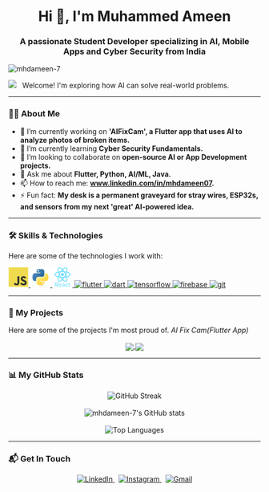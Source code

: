 <h1 align="center">Hi 👋, I'm Muhammed Ameen</h1>
<h3 align="center">A passionate Student Developer specializing in AI, Mobile Apps and Cyber Security from India</h3>

<p align="left"> <img src="https://komarev.com/ghpvc/?username=mhdameen-7&label=Profile%20visitors&color=0e75b6&style=flat" alt="mhdameen-7" /> </p>

<p align="left">
    <img src="https://media.giphy.com/media/v1.Y2lkPTc5MGI3NjExNTNpc2NrZGRpcGkxbG03ZGNxemM1ZmhxbWhnbGR3Z3o4bGYxN205eSZlcD12MV9pbnRlcm5hbF9naWZfYnlfaWQmY3Q9Zw/M9gbBd9nbDrOTu1Mqx/giphy.gif" width="30" />
    &nbsp;&nbsp;Welcome! I'm exploring how AI can solve real-world problems.
</p>

---

### 👨‍💻 About Me

- 🔭 I’m currently working on **'AIFixCam', a Flutter app that uses AI to analyze photos of broken items.**
- 🌱 I’m currently learning **Cyber Security Fundamentals.**
- 👯 I’m looking to collaborate on **open-source AI or App Development projects.**
- 💬 Ask me about **Flutter, Python, AI/ML, Java.**
- 📫 How to reach me: **www.linkedin.com/in/mhdameen07.**
- ⚡ Fun fact: **My desk is a permanent graveyard for stray wires, ESP32s, and sensors from my next 'great' AI-powered idea.**

---

### 🛠️ Skills & Technologies

Here are some of the technologies I work with:

<p align="left">
    <a href="https://developer.mozilla.org/en-US/docs/Web/JavaScript" target="_blank" rel="noreferrer">
        <img src="https://raw.githubusercontent.com/devicons/devicon/master/icons/javascript/javascript-original.svg" alt="javascript" width="40" height="40"/>
    </a>
    <a href="https://www.python.org" target="_blank" rel="noreferrer">
        <img src="https://raw.githubusercontent.com/devicons/devicon/master/icons/python/python-original.svg" alt="python" width="40" height="40"/>
    </a>
    <a href="https://reactjs.org/" target="_blank" rel="noreferrer">
        <img src="https://raw.githubusercontent.com/devicons/devicon/master/icons/react/react-original-wordmark.svg" alt="react" width="40" height="40"/>
    </a>
    <a href="https://flutter.dev" target="_blank" rel="noreferrer">
        <img src="https://www.vectorlogo.zone/logos/flutterio/flutterio-icon.svg" alt="flutter" width="40" height="40"/>
    </a>
    <a href="https://dart.dev" target="_blank" rel="noreferrer">
        <img src="https://www.vectorlogo.zone/logos/dartlang/dartlang-icon.svg" alt="dart" width="40" height="40"/>
    </a>
    <a href="https://www.tensorflow.org" target="_blank" rel="noreferrer">
        <img src="https://www.vectorlogo.zone/logos/tensorflow/tensorflow-icon.svg" alt="tensorflow" width="40" height="40"/>
    </a>
    <a href="https://firebase.google.com/" target="_blank" rel="noreferrer">
        <img src="https://www.vectorlogo.zone/logos/firebase/firebase-icon.svg" alt="firebase" width="40" height="40"/>
    </a>
    <a href="https://git-scm.com/" target="_blank" rel="noreferrer">
        <img src="https://www.vectorlogo.zone/logos/git-scm/git-scm-icon.svg" alt="git" width="40" height="40"/>
    </a>
</p>

---

### 🚀 My Projects

Here are some of the projects I'm most proud of.
*AI Fix Cam(Flutter App)*

<p align="center">
  <a href="https://github.com/mhdameen-7/AI-Fix-Cam">
    <img align="center" src="https://github-readme-stats.vercel.app/api/pin/?username=mhdameen-7&repo=AI-Fix-Cam&theme=radical" />
  </a>
  <a href="https://github.com/mhdameen-7/stock-predictor">
    <img align="center" src="https://github-readme-stats.vercel.app/api/pin/?username=mhdameen-7&repo=stock-predictor&theme=radical" />
  </a>
</p>

---

### 📊 My GitHub Stats

<p align="center">
    <img src="https://github-readme-streak-stats.herokuapp.com/?user=mhdameen-7&theme=dark&hide_border=true" alt="GitHub Streak" />
    <br><br>
    <img src="https://github-readme-stats.vercel.app/api?username=mhdameen-7&show_icons=true&theme=radical&hide_border=true&include_all_commits=true" alt="mhdameen-7's GitHub stats" />
    <br><br>
    <img src="https://github-readme-stats.vercel.app/api/top-langs/?username=mhdameen-7&layout=compact&theme=radical&hide_border=true" alt="Top Languages" />
</p>

---

### 📬 Get In Touch

<p align="center">
    <a href="https://linkedin.com/in/mhdameen07">
        <img src="https://img.shields.io/badge/LinkedIn-0077B5?style=for-the-badge&logo=linkedin&logoColor=white" alt="LinkedIn"/>
    </a>
    &nbsp;
   <a href="https://instagram.com/mhd_ameen_007">
        <img src="https://img.shields.io/badge/Instagram-E4405F?style=for-the-badge&logo=instagram&logoColor=white" alt="Instagram"/>
    </a>
    &nbsp;
    <a href="mailto:ameenkallingal07@gmail.com">
        <img src="https://img.shields.io/badge/Gmail-D14836?style=for-the-badge&logo=gmail&logoColor=white" alt="Gmail"/>
    </a>
</p>
